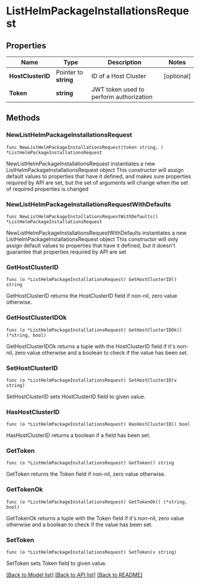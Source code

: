 # ListHelmPackageInstallationsRequest

## Properties

Name | Type | Description | Notes
------------ | ------------- | ------------- | -------------
**HostClusterID** | Pointer to **string** | ID of a Host Cluster | [optional] 
**Token** | **string** | JWT token used to perform authorization | 

## Methods

### NewListHelmPackageInstallationsRequest

`func NewListHelmPackageInstallationsRequest(token string, ) *ListHelmPackageInstallationsRequest`

NewListHelmPackageInstallationsRequest instantiates a new ListHelmPackageInstallationsRequest object
This constructor will assign default values to properties that have it defined,
and makes sure properties required by API are set, but the set of arguments
will change when the set of required properties is changed

### NewListHelmPackageInstallationsRequestWithDefaults

`func NewListHelmPackageInstallationsRequestWithDefaults() *ListHelmPackageInstallationsRequest`

NewListHelmPackageInstallationsRequestWithDefaults instantiates a new ListHelmPackageInstallationsRequest object
This constructor will only assign default values to properties that have it defined,
but it doesn't guarantee that properties required by API are set

### GetHostClusterID

`func (o *ListHelmPackageInstallationsRequest) GetHostClusterID() string`

GetHostClusterID returns the HostClusterID field if non-nil, zero value otherwise.

### GetHostClusterIDOk

`func (o *ListHelmPackageInstallationsRequest) GetHostClusterIDOk() (*string, bool)`

GetHostClusterIDOk returns a tuple with the HostClusterID field if it's non-nil, zero value otherwise
and a boolean to check if the value has been set.

### SetHostClusterID

`func (o *ListHelmPackageInstallationsRequest) SetHostClusterID(v string)`

SetHostClusterID sets HostClusterID field to given value.

### HasHostClusterID

`func (o *ListHelmPackageInstallationsRequest) HasHostClusterID() bool`

HasHostClusterID returns a boolean if a field has been set.

### GetToken

`func (o *ListHelmPackageInstallationsRequest) GetToken() string`

GetToken returns the Token field if non-nil, zero value otherwise.

### GetTokenOk

`func (o *ListHelmPackageInstallationsRequest) GetTokenOk() (*string, bool)`

GetTokenOk returns a tuple with the Token field if it's non-nil, zero value otherwise
and a boolean to check if the value has been set.

### SetToken

`func (o *ListHelmPackageInstallationsRequest) SetToken(v string)`

SetToken sets Token field to given value.



[[Back to Model list]](../README.md#documentation-for-models) [[Back to API list]](../README.md#documentation-for-api-endpoints) [[Back to README]](../README.md)


